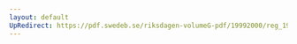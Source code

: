 ```yaml
---
layout: default
UpRedirect: https://pdf.swedeb.se/riksdagen-volumeG-pdf/19992000/reg_19992000/reg_19992000_0538.pdf
---
```

